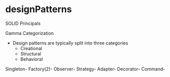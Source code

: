 # designPatterns

SOLID Principals

Gamma Categorization
* Design patterns are typically split into three categories
    * Creational
    * Structural
    * Behavioral

Singleton-
Factory(2)-
Observer-
Strategy-
Adapter-
Decorator-
Command-